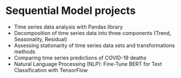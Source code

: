 # Sequential Model projects

- Time series data analysis with Pandas library
- Decomposition of time series data into three components (Trend, Seasonality, Residual)
- Assessing stationarity of time series data sets and transformations methods
- Comparing time series predictions of COVID-19 deaths
- Natural Language Processing (NLP): Fine-Tune BERT for Text Classification with TensorFlow

